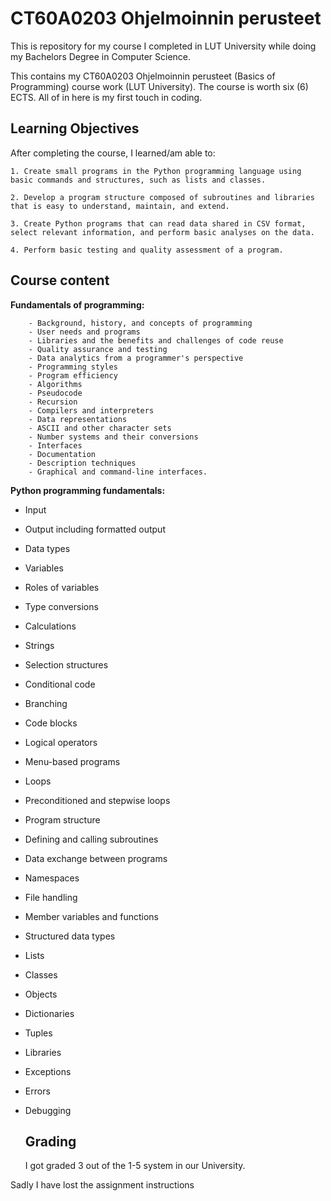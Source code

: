 # CT60A0203 Ohjelmoinnin perusteet
This is repository for my course I completed in LUT University while doing my Bachelors Degree in Computer Science.

This contains my CT60A0203 Ohjelmoinnin perusteet (Basics of Programming) course work (LUT University). The course is worth six (6) ECTS.
All of in here is my first touch in coding.

## Learning Objectives

After completing the course, I learned/am able to:

    1. Create small programs in the Python programming language using basic commands and structures, such as lists and classes.

    2. Develop a program structure composed of subroutines and libraries that is easy to understand, maintain, and extend.

    3. Create Python programs that can read data shared in CSV format, select relevant information, and perform basic analyses on the data.

    4. Perform basic testing and quality assessment of a program.

## Course content

**Fundamentals of programming:** 

        - Background, history, and concepts of programming
        - User needs and programs
        - Libraries and the benefits and challenges of code reuse
        - Quality assurance and testing
        - Data analytics from a programmer's perspective
        - Programming styles
        - Program efficiency
        - Algorithms
        - Pseudocode
        - Recursion
        - Compilers and interpreters
        - Data representations
        - ASCII and other character sets
        - Number systems and their conversions
        - Interfaces
        - Documentation
        - Description techniques
        - Graphical and command-line interfaces.

**Python programming fundamentals:** 

- Input
- Output including formatted output
- Data types
- Variables
- Roles of variables
- Type conversions
- Calculations
- Strings
- Selection structures
- Conditional code
- Branching
- Code blocks
- Logical operators
- Menu-based programs
- Loops
- Preconditioned and stepwise loops
- Program structure
- Defining and calling subroutines
- Data exchange between programs
- Namespaces
- File handling
- Member variables and functions
- Structured data types
- Lists
- Classes
- Objects
- Dictionaries
- Tuples
- Libraries
- Exceptions
- Errors
- Debugging

  ## Grading
  I got graded 3 out of the 1-5 system in our University.


Sadly I have lost the assignment instructions
